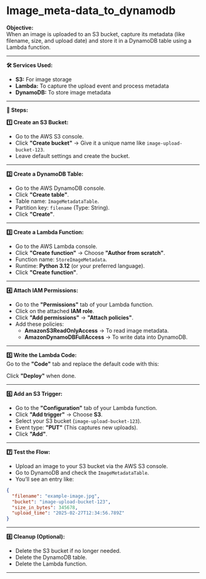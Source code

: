 # Image_meta-data_to_dynamodb


**Objective:**  
When an image is uploaded to an S3 bucket, capture its metadata (like filename, size, and upload date) and store it in a DynamoDB table using a Lambda function.  

---

**🛠 Services Used:**  
- **S3:** For image storage  
- **Lambda:** To capture the upload event and process metadata  
- **DynamoDB:** To store image metadata  

---

**👣 Steps:**  

**1️⃣ Create an S3 Bucket:**  
- Go to the AWS S3 console.  
- Click **"Create bucket"** → Give it a unique name like `image-upload-bucket-123`.  
- Leave default settings and create the bucket.  

---

**2️⃣ Create a DynamoDB Table:**  
- Go to the AWS DynamoDB console.  
- Click **"Create table"**.  
- Table name: `ImageMetadataTable`.  
- Partition key: `filename` (Type: String).  
- Click **"Create"**.  

---

**3️⃣ Create a Lambda Function:**  
- Go to the AWS Lambda console.  
- Click **"Create function"** → Choose **"Author from scratch"**.  
- Function name: `StoreImageMetadata`.  
- Runtime: **Python 3.12** (or your preferred language).  
- Click **"Create function"**.  

---

**4️⃣ Attach IAM Permissions:**  
- Go to the **"Permissions"** tab of your Lambda function.  
- Click on the attached **IAM role**.  
- Click **"Add permissions"** → **"Attach policies"**.  
- Add these policies:  
  - **AmazonS3ReadOnlyAccess** → To read image metadata.  
  - **AmazonDynamoDBFullAccess** → To write data into DynamoDB.  

---

**5️⃣ Write the Lambda Code:**  
Go to the **"Code"** tab and replace the default code with this:  


Click **"Deploy"** when done.  

---

**6️⃣ Add an S3 Trigger:**  
- Go to the **"Configuration"** tab of your Lambda function.  
- Click **"Add trigger"** → Choose **S3**.  
- Select your S3 bucket (`image-upload-bucket-123`).  
- Event type: **"PUT"** (This captures new uploads).  
- Click **"Add"**.  

---

**7️⃣ Test the Flow:**  
- Upload an image to your S3 bucket via the AWS S3 console.  
- Go to DynamoDB and check the `ImageMetadataTable`.  
- You’ll see an entry like:  

```json
{
  "filename": "example-image.jpg",
  "bucket": "image-upload-bucket-123",
  "size_in_bytes": 345678,
  "upload_time": "2025-02-27T12:34:56.789Z"
}
```

---

**8️⃣ Cleanup (Optional):**  
- Delete the S3 bucket if no longer needed.  
- Delete the DynamoDB table.  
- Delete the Lambda function.  

---
